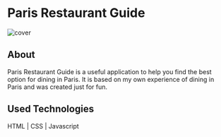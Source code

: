 # Paris Restaurant Guide

![cover](./assets/img/mockup.pn)

## About

Paris Restaurant Guide is a useful application to help you find the best option for dining in Paris. It is based on my own experience of dining in Paris and was created just for fun.

## Used Technologies

HTML | CSS | Javascript
